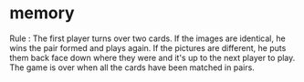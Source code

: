 # memory

Rule :
The first player turns over two cards.
If the images are identical, he wins the pair formed and plays again. 
If the pictures are different, he puts them back face down where they were and it's up to the next player to play. The game is over when all the cards have been matched in pairs.